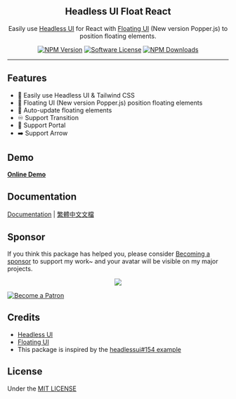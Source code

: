 <h2 align="center">Headless UI Float React</h2>

<p align="center">
  Easily use <a href="https://headlessui.com/">Headless UI</a> for React with <a href="https://floating-ui.com/">Floating UI</a> (New version Popper.js) to position floating elements.
</p>

<p align="center">
  <a href="https://www.npmjs.com/package/@headlessui-float/react"><img src="https://img.shields.io/npm/v/@headlessui-float/react?style=flat-square" alt="NPM Version"></a>
  <a href="https://github.com/ycs77/headlessui-float/blob/main/packages/react/LICENSE.md"><img src="https://img.shields.io/badge/license-MIT-brightgreen?style=flat-square" alt="Software License"></a>
  <a href="https://www.npmjs.com/package/@headlessui-float/react"><img src="https://img.shields.io/npm/dt/@headlessui-float/react?style=flat-square" alt="NPM Downloads"></a>
</p>

<hr>

## Features

* 💙 Easily use Headless UI & Tailwind CSS
* 💬 Floating UI (New version Popper.js) position floating elements
* 🔔 Auto-update floating elements
* ♾️ Support Transition
* 🚪 Support Portal
* ➡️ Support Arrow

## Demo

[**Online Demo**](https://stackblitz.com/github/ycs77/headlessui-float/tree/main/examples/example-react?file=src%2FApp.jsx)

## Documentation

[Documentation](https://headlessui-float.vercel.app/) | [繁體中文文檔](https://headlessui-float.vercel.app/zh-tw/)

## Sponsor

If you think this package has helped you, please consider [Becoming a sponsor](https://www.patreon.com/ycs77) to support my work~ and your avatar will be visible on my major projects.

<p align="center">
  <a href="https://www.patreon.com/ycs77">
    <img src="https://cdn.jsdelivr.net/gh/ycs77/static/sponsors.svg"/>
  </a>
</p>

<a href="https://www.patreon.com/ycs77">
  <img src="https://c5.patreon.com/external/logo/become_a_patron_button.png" alt="Become a Patron" />
</a>

## Credits

* [Headless UI](https://headlessui.com/)
* [Floating UI](https://floating-ui.com/)
* This package is inspired by the [headlessui#154 example](https://github.com/tailwindlabs/headlessui/issues/154)

## License

Under the [MIT LICENSE](LICENSE.md)
